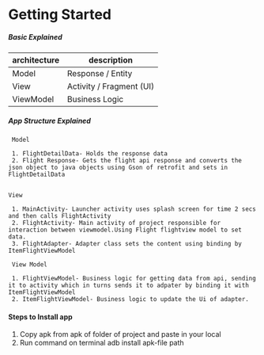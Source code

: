 # Getting Started


##### Basic Explained

| architecture      | description                   |
|---                | ---                           |
| Model             | Response / Entity             |
| View              | Activity / Fragment (UI)      |
| ViewModel         | Business Logic                |

##### App Structure Explained
     Model            
     
     1. FlightDetailData- Holds the response data 
     2. Flight Response- Gets the flight api response and converts the json object to java objects using Gson of retrofit and sets in FlightDetailData
     
   
    View           
     
     1. MainActivity- Launcher activity uses splash screen for time 2 secs and then calls FlightActivity
     2. FlightActivity- Main activity of project responsible for interaction between viewmodel.Using Flight flightview model to set data.
     3. FlightAdapter- Adapter class sets the content using binding by ItemFlightViewModel
     
     View Model
     
     1. FlightViewModel- Business logic for getting data from api, sending it to activity which in turns sends it to adpater by binding it with ItemFlightViewModel
     2. ItemFlightViewModel- Business logic to update the Ui of adapter.
     
#### Steps to Install app
1. Copy apk from apk of folder of project and paste in your local
2. Run command on terminal adb install apk-file path
     



